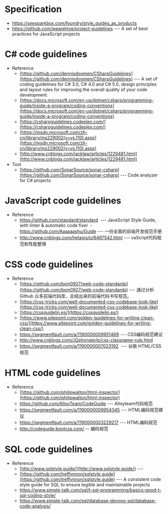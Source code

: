
# Specification
* https://seesparkbox.com/foundry/style_guides_as_products
* https://github.com/wearehive/project-guidelines --- A set of best practices for JavaScript projects 
# C# code guidelines
* Reference
  - [https://github.com/dennisdoomen/CSharpGuidelines](https://github.com/dennisdoomen/CSharpGuidelines) --- A set of coding guidelines for C# 3.0, C# 4.0 and C# 5.0, design principles and layout rules for improving the overall quality of your code development. 
  - [https://docs.microsoft.com/en-us/dotnet/csharp/programming-guide/inside-a-program/coding-conventions](https://docs.microsoft.com/en-us/dotnet/csharp/programming-guide/inside-a-program/coding-conventions)
  - [https://csharpguidelines.codeplex.com/](https://csharpguidelines.codeplex.com/)
  - [https://msdn.microsoft.com/zh-cn/library/ms229002(v=vs.110).aspx](https://msdn.microsoft.com/zh-cn/library/ms229002(v=vs.110).aspx)
  - [http://www.cnblogs.com/jacklaw/articles/1229481.html](http://www.cnblogs.com/jacklaw/articles/1229481.html)
* Tool
  - [https://github.com/SonarSource/sonar-csharp](https://github.com/SonarSource/sonar-csharp) --- Code analyzer for C# projects 
# JavaScript code guidelines
* Reference
  - https://github.com/standard/standard  ---  JavaScript Style Guide, with linter & automatic code fixer 
  - https://github.com/Aaaaaashu/Guide --- 一份全面的前端开发规范手册
  - http://www.cnblogs.com/hetaojs/p/6497542.html  --- vaScript代码规范和性能整理 
# CSS code guidelines
* Reference
  - [https://github.com/bxm0927/web-code-standards](https://github.com/bxm0927/web-code-standards) --- 通过分析 Github 众多前端代码库，总结出来的前端代码书写规范。 
  - [https://css-tricks.com/well-documented-css-codebase-look-like](https://css-tricks.com/well-documented-css-codebase-look-like)
  - [https://cssguidelin.es/](https://cssguidelin.es/) 
  - [https://www.sitepoint.com/golden-guidelines-for-writing-clean-css/](https://www.sitepoint.com/golden-guidelines-for-writing-clean-css/)
  - https://segmentfault.com/a/1190000009951469 --- CSS编码规范建议 
  - http://www.cnblogs.com/JQstronger/p/css-classname-rule.html
  - https://segmentfault.com/a/1190000007023192  --- 谷歌 HTML/CSS 规范 

# HTML code guidelines
* Reference
  - [https://github.com/philipwalton/html-inspector](https://github.com/philipwalton/html-inspector)
  - https://github.com/AlloyTeam/CodeGuide --- Alloyteam代码规范
  - https://segmentfault.com/a/1190000009954345 --- HTML编码规范建议 
  - https://segmentfault.com/a/1190000003229217 --- HTML编码规范 
  - http://codeguide.bootcss.com/ -- 编码规范

# SQL code guidelines
* Reference
  - [http://www.sqlstyle.guide/](http://www.sqlstyle.guide/) ---
  - [https://github.com/treffynnon/sqlstyle.guide](https://github.com/treffynnon/sqlstyle.guide) --- A consistent code style guide for SQL to ensure legible and maintainable projects 
  - https://www.simple-talk.com/sql/t-sql-programming/basics-good-t-sql-coding-style/
  - https://www.simple-talk.com/sql/database-devops-sql/database-code-analysis/

